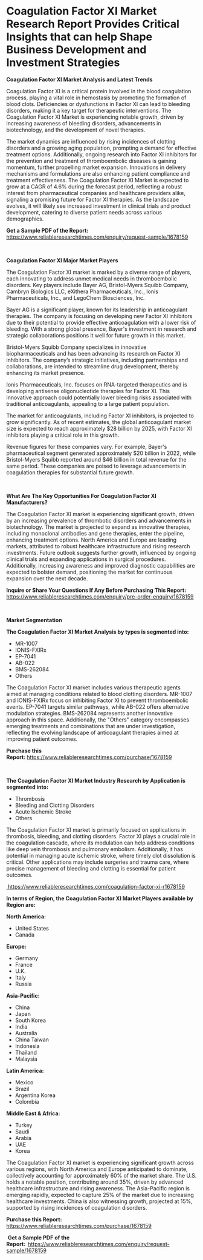 <p><h1>Coagulation Factor XI Market Research Report Provides Critical Insights that can help Shape Business Development and Investment Strategies</h1></p><p><strong>Coagulation Factor XI Market Analysis and Latest Trends</strong></p>
<p><p>Coagulation Factor XI is a critical protein involved in the blood coagulation process, playing a vital role in hemostasis by promoting the formation of blood clots. Deficiencies or dysfunctions in Factor XI can lead to bleeding disorders, making it a key target for therapeutic interventions. The Coagulation Factor XI Market is experiencing notable growth, driven by increasing awareness of bleeding disorders, advancements in biotechnology, and the development of novel therapies.</p><p>The market dynamics are influenced by rising incidences of clotting disorders and a growing aging population, prompting a demand for effective treatment options. Additionally, ongoing research into Factor XI inhibitors for the prevention and treatment of thromboembolic diseases is gaining momentum, further propelling market expansion. Innovations in delivery mechanisms and formulations are also enhancing patient compliance and treatment effectiveness. The Coagulation Factor XI Market is expected to grow at a CAGR of 4.6% during the forecast period, reflecting a robust interest from pharmaceutical companies and healthcare providers alike, signaling a promising future for Factor XI therapies. As the landscape evolves, it will likely see increased investment in clinical trials and product development, catering to diverse patient needs across various demographics.</p></p>
<p><strong>Get a Sample PDF of the Report:&nbsp;</strong> <a href="https://www.reliableresearchtimes.com/enquiry/request-sample/1678159?utm_campaign=3043&utm_medium=2&utm_source=Github&utm_content=ia&utm_term=19042025&utm_id=coagulation-factor-xi">https://www.reliableresearchtimes.com/enquiry/request-sample/1678159</a></p>
<p>&nbsp;</p>
<p><strong>Coagulation Factor XI Major Market Players</strong></p>
<p><p>The Coagulation Factor XI market is marked by a diverse range of players, each innovating to address unmet medical needs in thromboembolic disorders. Key players include Bayer AG, Bristol-Myers Squibb Company, Cambryn Biologics LLC, eXithera Pharmaceuticals, Inc., Ionis Pharmaceuticals, Inc., and LegoChem Biosciences, Inc. </p><p>Bayer AG is a significant player, known for its leadership in anticoagulant therapies. The company is focusing on developing new Factor XI inhibitors due to their potential to provide effective anticoagulation with a lower risk of bleeding. With a strong global presence, Bayer's investment in research and strategic collaborations positions it well for future growth in this market.</p><p>Bristol-Myers Squibb Company specializes in innovative biopharmaceuticals and has been advancing its research on Factor XI inhibitors. The company’s strategic initiatives, including partnerships and collaborations, are intended to streamline drug development, thereby enhancing its market presence.</p><p>Ionis Pharmaceuticals, Inc. focuses on RNA-targeted therapeutics and is developing antisense oligonucleotide therapies for Factor XI. This innovative approach could potentially lower bleeding risks associated with traditional anticoagulants, appealing to a large patient population.</p><p>The market for anticoagulants, including Factor XI inhibitors, is projected to grow significantly. As of recent estimates, the global anticoagulant market size is expected to reach approximately $28 billion by 2025, with Factor XI inhibitors playing a critical role in this growth.</p><p>Revenue figures for these companies vary. For example, Bayer's pharmaceutical segment generated approximately $20 billion in 2022, while Bristol-Myers Squibb reported around $46 billion in total revenue for the same period. These companies are poised to leverage advancements in coagulation therapies for substantial future growth.</p></p>
<p>&nbsp;</p>
<p><strong>What Are The Key Opportunities For Coagulation Factor XI Manufacturers?</strong></p>
<p><p>The Coagulation Factor XI market is experiencing significant growth, driven by an increasing prevalence of thrombotic disorders and advancements in biotechnology. The market is projected to expand as innovative therapies, including monoclonal antibodies and gene therapies, enter the pipeline, enhancing treatment options. North America and Europe are leading markets, attributed to robust healthcare infrastructure and rising research investments. Future outlook suggests further growth, influenced by ongoing clinical trials and expanding applications in surgical procedures. Additionally, increasing awareness and improved diagnostic capabilities are expected to bolster demand, positioning the market for continuous expansion over the next decade.</p></p>
<p><strong>Inquire or Share Your Questions If Any Before Purchasing This Report:</strong> <a href="https://www.reliableresearchtimes.com/enquiry/pre-order-enquiry/1678159?utm_campaign=3043&utm_medium=2&utm_source=Github&utm_content=ia&utm_term=19042025&utm_id=coagulation-factor-xi">https://www.reliableresearchtimes.com/enquiry/pre-order-enquiry/1678159</a></p>
<p>&nbsp;</p>
<p><strong>Market Segmentation</strong></p>
<p><strong>The Coagulation Factor XI Market Analysis by types is segmented into:</strong></p>
<p><ul><li>MR-1007</li><li>IONIS-FXIRx</li><li>EP-7041</li><li>AB-022</li><li>BMS-262084</li><li>Others</li></ul></p>
<p><p>The Coagulation Factor XI market includes various therapeutic agents aimed at managing conditions related to blood clotting disorders. MR-1007 and IONIS-FXIRx focus on inhibiting Factor XI to prevent thromboembolic events. EP-7041 targets similar pathways, while AB-022 offers alternative modulation strategies. BMS-262084 represents another innovative approach in this space. Additionally, the "Others" category encompasses emerging treatments and combinations that are under investigation, reflecting the evolving landscape of anticoagulant therapies aimed at improving patient outcomes.</p></p>
<p><strong>Purchase this Report:&nbsp;</strong><a href="https://www.reliableresearchtimes.com/purchase/1678159?utm_campaign=3043&utm_medium=2&utm_source=Github&utm_content=ia&utm_term=19042025&utm_id=coagulation-factor-xi">https://www.reliableresearchtimes.com/purchase/1678159</a></p>
<p>&nbsp;</p>
<p><strong>The Coagulation Factor XI Market Industry Research by Application is segmented into:</strong></p>
<p><ul><li>Thrombosis</li><li>Bleeding and Clotting Disorders</li><li>Acute Ischemic Stroke</li><li>Others</li></ul></p>
<p><p>The Coagulation Factor XI market is primarily focused on applications in thrombosis, bleeding, and clotting disorders. Factor XI plays a crucial role in the coagulation cascade, where its modulation can help address conditions like deep vein thrombosis and pulmonary embolism. Additionally, it has potential in managing acute ischemic stroke, where timely clot dissolution is critical. Other applications may include surgeries and trauma care, where precise management of bleeding and clotting is essential for patient outcomes.</p></p>
<p><a href="https://www.reliableresearchtimes.com/coagulation-factor-xi-r1678159?utm_campaign=3043&utm_medium=2&utm_source=Github&utm_content=ia&utm_term=19042025&utm_id=coagulation-factor-xi">&nbsp;https://www.reliableresearchtimes.com/coagulation-factor-xi-r1678159</a></p>
<p><strong>In terms of Region, the Coagulation Factor XI Market Players available by Region are:</strong></p>
<p>
    <p> <strong> North America: </strong>
        <ul>
            <li>United States</li>
            <li>Canada</li>
        </ul>
        </p> 
    <p> <strong> Europe: </strong>
        <ul>
            <li>Germany</li>
            <li>France</li>
            <li>U.K.</li>
            <li>Italy</li>
            <li>Russia</li>
        </ul>
        </p> 
    <p> <strong> Asia-Pacific: </strong>
        <ul>
            <li>China</li>
            <li>Japan</li>
            <li>South Korea</li>
            <li>India</li>
            <li>Australia</li>
            <li>China Taiwan</li>
            <li>Indonesia</li>
            <li>Thailand</li>
            <li>Malaysia</li>
        </ul>
        </p> 
    <p> <strong> Latin America: </strong>
        <ul>
            <li>Mexico</li>
            <li>Brazil</li>
            <li>Argentina Korea</li>
            <li>Colombia</li>
        </ul>
        </p> 
    <p> <strong> Middle East & Africa: </strong>
        <ul>
            <li>Turkey</li>
            <li>Saudi</li>
            <li>Arabia</li>
            <li>UAE</li>
            <li>Korea</li>
        </ul>
    </p>
    </p>
<p><p>The Coagulation Factor XI market is experiencing significant growth across various regions, with North America and Europe anticipated to dominate, collectively accounting for approximately 60% of the market share. The U.S. holds a notable position, contributing around 35%, driven by advanced healthcare infrastructure and rising awareness. The Asia-Pacific region is emerging rapidly, expected to capture 25% of the market due to increasing healthcare investments. China is also witnessing growth, projected at 15%, supported by rising incidences of coagulation disorders.</p></p>
<p><strong>Purchase this Report: </strong><a href="https://www.reliableresearchtimes.com/purchase/1678159?utm_campaign=3043&utm_medium=2&utm_source=Github&utm_content=ia&utm_term=19042025&utm_id=coagulation-factor-xi">https://www.reliableresearchtimes.com/purchase/1678159</a></p>
<p>&nbsp;<strong>Get a Sample PDF of the Report:&nbsp;&nbsp;</strong><a href="https://www.reliableresearchtimes.com/enquiry/request-sample/1678159?utm_campaign=3043&utm_medium=2&utm_source=Github&utm_content=ia&utm_term=19042025&utm_id=coagulation-factor-xi">https://www.reliableresearchtimes.com/enquiry/request-sample/1678159</a></p>
<p><strong></strong></p>
<p><p></p><p></p><p></p></p>
